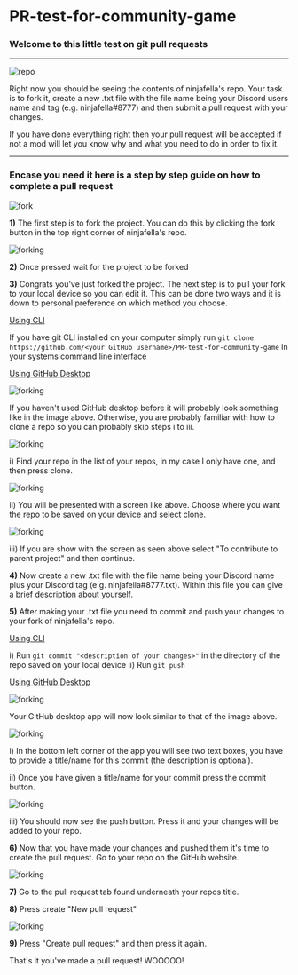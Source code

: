 # PR-test-for-community-game
### Welcome to this little test on git pull requests
------------------
![repo](https://github.com/ninjafella/PR-test-for-community-game/blob/main/images/main-repo.png?raw=true)

Right now you should be seeing the contents of ninjafella's repo. Your task is to fork it, create a new .txt file with the file name being your Discord users name and tag (e.g. ninjafella#8777) and then submit a pull request with your changes.

If you have done everything right then your pull request will be accepted if not a mod will let you know why and what you need to do in order to fix it.

------------------
### Encase you need it here is a step by step guide on how to complete a pull request

![fork](https://github.com/ninjafella/PR-test-for-community-game/blob/main/images/fork.png?raw=true)

__1)__ The first step is to fork the project. You can do this by clicking the fork button in the top right corner of ninjafella's repo.

![forking](https://github.com/ninjafella/PR-test-for-community-game/blob/main/images/fork-in-progress.png?raw=true)

__2)__ Once pressed wait for the project to be forked

__3)__ Congrats you've just forked the project. The next step is to pull your fork to your local device so you can edit it. This can be done two ways and it is down to personal preference on which method you choose.

<ins>Using CLI</ins>

If you have git CLI installed on your computer simply run `git clone https://github.com/<your GitHub username>/PR-test-for-community-game` in your systems command line interface

<ins>Using GitHub Desktop</ins>

![forking](https://github.com/ninjafella/PR-test-for-community-game/blob/main/images/GH_D-first-page.png?raw=true)

If you haven't used GitHub desktop before it will probably look something like in the image above. Otherwise, you are probably familiar with how to clone a repo so you can probably skip steps i to iii.

![forking](https://github.com/ninjafella/PR-test-for-community-game/blob/main/images/GH_D-clone-repo.png?raw=true)

i) Find your repo in the list of your repos, in my case I only have one, and then press clone.

![forking](https://github.com/ninjafella/PR-test-for-community-game/blob/main/images/GH_D-clone-repo-setup.png?raw=true)

ii) You will be presented with a screen like above. Choose where you want the repo to be saved on your device and select clone.

![forking](https://github.com/ninjafella/PR-test-for-community-game/blob/main/images/GH_D-use-of-fork.png?raw=true)

iii) If you are show with the screen as seen above select "To contribute to parent project" and then continue.

__4)__ Now create a new .txt file with the file name being your Discord name plus your Discord tag (e.g. ninjafella#8777.txt). Within this file you can give a brief description about yourself.

__5)__ After making your .txt file you need to commit and push your changes to your fork of ninjafella's repo.

<ins>Using CLI</ins>

i) Run `git commit "<description of your changes>"` in the directory of the repo saved on your local device
ii) Run `git push`

<ins>Using GitHub Desktop</ins>

![forking](https://github.com/ninjafella/PR-test-for-community-game/blob/main/images/GH_D-changes-made.png?raw=true)

Your GitHub desktop app will now look similar to that of the image above.

![forking](https://github.com/ninjafella/PR-test-for-community-game/blob/main/images/GH_D-commit.png?raw=true)

i) In the bottom left corner of the app you will see two text boxes, you have to provide a title/name for this commit (the description is optional).

ii) Once you have given a title/name for your commit press the commit button.

![forking](https://github.com/ninjafella/PR-test-for-community-game/blob/main/images/GH_D-push.png?raw=true)

iii) You should now see the push button. Press it and your changes will be added to your repo.

__6)__ Now that you have made your changes and pushed them it's time to create the pull request. Go to your repo on the GitHub website.

![forking](https://github.com/ninjafella/PR-test-for-community-game/blob/main/images/pull-request-tab.png?raw=true)

__7)__ Go to the pull request tab found underneath your repos title.

__8)__ Press create "New pull request"

![forking](https://github.com/ninjafella/PR-test-for-community-game/blob/main/images/new-PR.png?raw=true)

__9)__ Press "Create pull request" and then press it again.

That's it you've made a pull request! WOOOOO!
